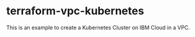 # terraform-vpc-kubernetes
This is an example to create a Kubernetes Cluster on IBM Cloud in a VPC.
